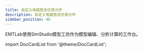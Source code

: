 ```yaml
---
title: 自定义电磁暂态仿真元件
description: 自定义电磁暂态仿真元件
sidebar_position: 40
---
```


EMTLab使用SimStudio模型工坊作为模型编辑、分析计算的工作台。

import DocCardList from '@theme/DocCardList';

<DocCardList />